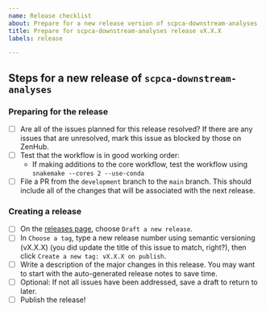 ```yaml
---
name: Release checklist
about: Prepare for a new release version of scpca-downstream-analyses
title: Prepare for scpca-downstream-analyses release vX.X.X
labels: release

---
```


## Steps for a new release of `scpca-downstream-analyses`

### Preparing for the release

- [ ] Are all of the issues planned for this release resolved? If there are any issues that are unresolved, mark this issue as blocked by those on ZenHub.
- [ ] Test that the workflow is in good working order:
  - If making additions to the core workflow, test the workflow using `snakemake --cores 2 --use-conda`
- [ ] File a PR from the `development` branch to the `main` branch. This should include all of the changes that will be associated with the next release.

### Creating a release
- [ ] On the [releases page](https://github.com/AlexsLemonade/scpca-downstream-analyses/releases), choose `Draft a new release`.
- [ ] In `Choose a tag`, type a new release number using semantic versioning (vX.X.X) (you did update the title of this issue to match, right?), then click `Create a new tag: vX.X.X on publish`.
- [ ] Write a description of the major changes in this release. You may want to start with the auto-generated release notes to save time.
- [ ] Optional: If not all issues have been addressed, save a draft to return to later.
- [ ] Publish the release!

